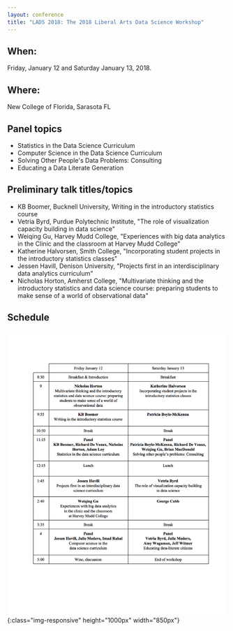 ```yaml
---
layout: conference
title: "LADS 2018: The 2018 Liberal Arts Data Science Workshop"
---
```


## When:
Friday, January 12 and Saturday January 13, 2018.

## Where:
New College of Florida, Sarasota FL

## Panel topics
- Statistics in the Data Science Curriculum
- Computer Science in the Data Science Curriculum
- Solving Other People's Data Problems: Consulting
- Educating a Data Literate Generation 
 
## Preliminary talk titles/topics 
- KB Boomer, Bucknell University, Writing in the introductory statistics course
- Vetria Byrd, Purdue Polytechnic Institute, "The role of visualization capacity building in data science"
- Weiqing Gu, Harvey Mudd College, "Experiences with big data analytics in the Clinic and the classroom at Harvey Mudd College"
- Katherine Halvorsen, Smith College, "Incorporating student projects in the introductory statistics classes"
- Jessen Havill, Denison University, "Projects first in an interdisciplinary data analytics curriculum"
- Nicholas Horton, Amherst College, "Multivariate thinking and the introductory statistics and data science course: preparing students to make sense of a world of observational data"

## Schedule

![schedule](schedule.png){:class="img-responsive" height="1000px" width="850px"}
